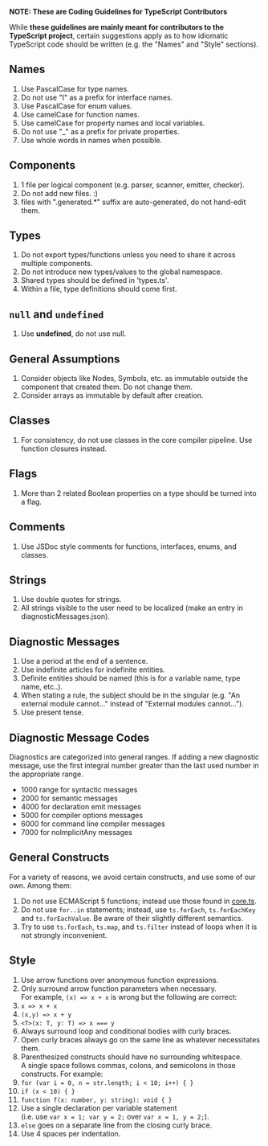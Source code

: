 **NOTE: These are Coding Guidelines for TypeScript Contributors**

While **these guidelines are mainly meant for contributors to the TypeScript project**, certain suggestions apply as to how idiomatic TypeScript code should be written (e.g. the "Names" and "Style" sections).

## Names
1. Use PascalCase for type names.
2. Do not use "I" as a prefix for interface names.
3. Use PascalCase for enum values.
4. Use camelCase for function names.
5. Use camelCase for property names and local variables.
6. Do not use "_" as a prefix for private properties.
7. Use whole words in names when possible.

## Components 
1. 1 file per logical component (e.g. parser, scanner, emitter, checker).
2. Do not add new files. :)
3. files with ".generated.*" suffix are auto-generated, do not hand-edit them.

## Types
1. Do not export types/functions unless you need to share it across multiple components.
2. Do not introduce new types/values to the global namespace.
3. Shared types should be defined in 'types.ts'.
4. Within a file, type definitions should come first.

## `null` and `undefined`
1. Use **undefined**, do not use null.

## General Assumptions
1. Consider objects like Nodes, Symbols, etc. as immutable outside the component that created them. Do not change them.
2. Consider arrays as immutable by default after creation.

## Classes
1. For consistency, do not use classes in the core compiler pipeline. Use function closures instead.
	
## Flags
1. More than 2 related Boolean properties on a type should be turned into a flag.

## Comments
1. Use JSDoc style comments for functions, interfaces, enums, and classes.

## Strings
1. Use double quotes for strings.
2. All strings visible to the user need to be localized (make an entry in diagnosticMessages.json).

## Diagnostic Messages
1. Use a period at the end of a sentence.
2. Use indefinite articles for indefinite entities.
3. Definite entities should be named (this is for a variable name, type name, etc..).
4. When stating a rule, the subject should be in the singular (e.g. "An external module cannot..." instead of "External modules cannot...").
5. Use present tense.

## Diagnostic Message Codes
Diagnostics are categorized into general ranges. If adding a new diagnostic message, use the first integral number greater than the last used number in the appropriate range.
* 1000 range for syntactic messages
* 2000 for semantic messages
* 4000 for declaration emit messages
* 5000 for compiler options messages
* 6000 for command line compiler messages
* 7000 for noImplicitAny messages

## General Constructs

For a variety of reasons, we avoid certain constructs, and use some of our own. Among them:

1. Do not use ECMAScript 5 functions; instead use those found in [core.ts](https://github.com/Microsoft/TypeScript/blob/master/src/compiler/core.ts).
2. Do not use `for..in` statements; instead, use `ts.forEach`, `ts.forEachKey` and `ts.forEachValue`. Be aware of their slightly different semantics.
3. Try to use `ts.forEach`, `ts.map`, and `ts.filter` instead of loops when it is not strongly inconvenient.

## Style

1. Use arrow functions over anonymous function expressions.
2. Only surround arrow function parameters when necessary. <br />For example, `(x) => x + x` is wrong but the following are correct:
  1. `x => x + x`
  2. `(x,y) => x + y`
  3. `<T>(x: T, y: T) => x === y`
3. Always surround loop and conditional bodies with curly braces.
4. Open curly braces always go on the same line as whatever necessitates them.
5. Parenthesized constructs should have no surrounding whitespace. <br />A single space follows commas, colons, and semicolons in those constructs. For example:
  1. `for (var i = 0, n = str.length; i < 10; i++) { }`
  2. `if (x < 10) { }`
  3. `function f(x: number, y: string): void { }`
6. Use a single declaration per variable statement <br />(i.e. use `var x = 1; var y = 2;` over `var x = 1, y = 2;`).
7. `else` goes on a separate line from the closing curly brace.
8. Use 4 spaces per indentation.